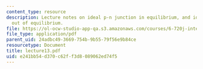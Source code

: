 ```yaml
---
content_type: resource
description: Lecture notes on ideal p-n junction in equilibrium, and ideal p-n junction
  out of equilibrium.
file: https://ol-ocw-studio-app-qa.s3.amazonaws.com/courses/6-720j-integrated-microelectronic-devices-spring-2007/e241bb54d370c62ff3d8089062ed74f5_lecture13.pdf
file_type: application/pdf
parent_uid: 24adbc49-3669-754b-9b55-79f56e9b84ce
resourcetype: Document
title: lecture13.pdf
uid: e241bb54-d370-c62f-f3d8-089062ed74f5
---
```

